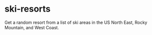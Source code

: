 # ski-resorts
Get a random resort from a list of ski areas in the US North East, Rocky Mountain, and West Coast.
